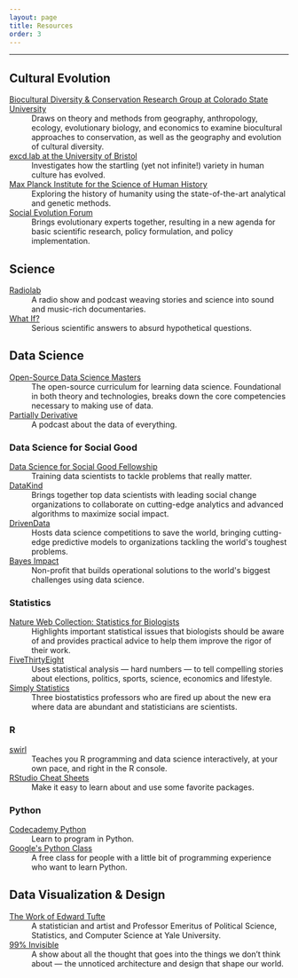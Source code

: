 ```yaml
---
layout: page
title: Resources
order: 3
---
```


---

## Cultural Evolution

<dl>
<dt><a href="https://michaelcgavin.com/">Biocultural Diversity & Conservation Research Group at Colorado State University﻿﻿</a></dt>
<dd>Draws on theory and methods from geography, anthropology, ecology, evolutionary biology, and economics to examine biocultural approaches to conservation, as well as the geography and evolution of cultural diversity.</dd>
<dt><a href="http://excd.org/">excd.lab at the University of Bristol﻿</a></dt>
<dd>Investigates how the startling (yet not infinite!) variety in human culture has evolved.</dd>
<dt><a href="http://www.shh.mpg.de/en">Max Planck Institute for the Science of Human History</a></dt>
<dd>Exploring the history of humanity using the state-of-the-art analytical and genetic methods.</dd>
<dt><a href="https://evolution-institute.org/social-evolution-forum/">Social Evolution Forum</a></dt>
<dd>Brings evolutionary experts together, resulting in a new agenda for basic scientific research, policy formulation, and policy implementation.</dd>
</dl>

## Science

<dl>
<dt><a href="http://radiolab.org/">Radiolab</a></dt>
<dd>A radio show and podcast weaving stories and science into sound and music-rich documentaries.</dd>
<dt><a href="http://what-if.xkcd.com/">What If?</a></dt>
<dd>Serious scientific answers to absurd hypothetical questions.</dd>
</dl>

## Data Science

<dl>
<dt><a href="http://datasciencemasters.org/">Open-Source Data Science Masters</a></dt>
<dd>The open-source curriculum for learning data science. Foundational in both theory and technologies, breaks down the core competencies necessary to making use of data.</dd>
<dt><a href="http://partiallyderivative.com/">Partially Derivative</a></dt>
<dd>A podcast about the data of everything.</dd>
</dl>

### Data Science for Social Good
<dl>
<dt><a href="http://dssg.uchicago.edu/">Data Science for Social Good Fellowship</a></dt>
<dd>Training data scientists to tackle problems that really matter.</dd>
<dt><a href="http://datakind.org/">DataKind</a></dt>
<dd>Brings together top data scientists with leading social change organizations to collaborate on cutting-edge analytics and advanced algorithms to maximize social impact.</dd>
<dt><a href="http://drivendata.org/">DrivenData</a></dt>
<dd>Hosts data science competitions to save the world, bringing cutting-edge predictive models to organizations tackling the world's toughest problems.</dd>
<dt><a href="http://bayesimpact.org/">Bayes Impact</a></dt>
<dd>Non-profit that builds operational solutions to the world's biggest challenges using data science.</dd>
</dl>

### Statistics

<dl>
<dt><a href="http://nature.com/collections/qghhqm">Nature Web Collection: Statistics for Biologists</a></dt>
<dd>Highlights important statistical issues that biologists should be aware of and provides practical advice to help them improve the rigor of their work.</dd>
<dt><a href="http://fivethirtyeight.com/">FiveThirtyEight</a></dt>
<dd>Uses statistical analysis — hard numbers — to tell compelling stories about elections, politics, sports, science, economics and lifestyle.</dd>
<dt><a href="http://simplystatistics.org/">Simply Statistics</a></dt>
<dd>Three biostatistics professors who are fired up about the new era where data are abundant and statisticians are scientists.</dd>
</dl>

### R

<dl>
<dt><a href="http://swirlstats.com/">swirl</a></dt>
<dd>Teaches you R programming and data science interactively, at your own pace, and right in the R console.</dd>
<dt><a href="https://rstudio.com/resources/cheatsheets/">RStudio Cheat Sheets</a></dt>
<dd>Make it easy to learn about and use some favorite packages.</dd>
</dl>

### Python

<dl>
<dt><a href="https://developers.google.com/edu/python/">Codecademy Python</a></dt>
<dd>Learn to program in Python.</dd>
<dt><a href="https://developers.google.com/edu/python/">Google's Python Class</a></dt>
<dd>A free class for people with a little bit of programming experience who want to learn Python.</dd>
</dl>

## Data Visualization & Design

<dl>
<dt><a href="http://edwardtufte.com/">The Work of Edward Tufte</a></dt>
<dd>A statistician and artist and Professor Emeritus of Political Science, Statistics, and Computer Science at Yale University.</dd>
<dt><a href="http://99percentinvisible.org/">99% Invisible</a></dt>
<dd>A show about all the thought that goes into the things we don’t think about — the unnoticed architecture and design that shape our world.</dd>
</dl>

